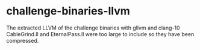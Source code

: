 # challenge-binaries-llvm
The extracted LLVM of the challenge binaries with gllvm and clang-10
CableGrind.ll and EternalPass.ll were too large to include so they have been compressed.
